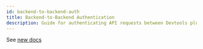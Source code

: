 ```yaml
---
id: backend-to-backend-auth
title: Backend-to-Backend Authentication
description: Guide for authenticating API requests between Devtools plugin backends
---
```


See [new docs](../auth/service-to-service-auth.md)
